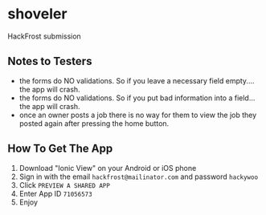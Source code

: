 # shoveler
HackFrost submission

## Notes to Testers
- the forms do NO validations. So if you leave a necessary field empty.... the app will crash.
- the forms do NO validations. So if you put bad information into a field... the app will crash.
- once an owner posts a job there is no way for them to view the job they posted again after pressing the home button.

## How To Get The App  
1. Download "Ionic View" on your Android or iOS phone
2. Sign in with the email `hackfrost@mailinator.com` and password `hackywoo` 
3. Click `PREVIEW A SHARED APP`
4. Enter App ID `71056573`
5. Enjoy

